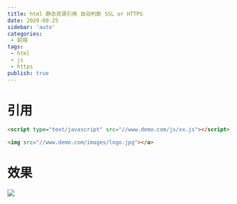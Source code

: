 ```yaml
---
title: html 静态资源引用 自动判断 SSL or HTTPS
date: 2020-08-25
sidebar: 'auto'
categories:
 - 前端
tags:
 - html
 - js
 - https
publish: true
---
```


# 引用
```html
<script type="text/javascript" src="//www.demo.com/js/xx.js"></script>

<img src="//www.demo.com/images/logo.jpg"></a>
```

# 效果

<img src="//https://cdn.jsdelivr.net/gh/eluotao/static@master/ico/docsfeeluocom.ico"></a>